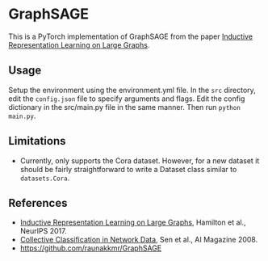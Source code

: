 # GraphSAGE
This is a PyTorch implementation of GraphSAGE from the paper [Inductive Representation Learning on Large Graphs](http://papers.nips.cc/paper/6703-inductive-representation-learning-on-large-graphs).

## Usage
Setup the environment using the environment.yml file.
In the `src` directory, edit the `config.json` file to specify arguments and
flags. 
Edit the config dictionary in the src/main.py file in the same manner.
Then run `python main.py`.

## Limitations
* Currently, only supports the Cora dataset. However, for a new dataset it should be fairly straightforward to write a Dataset class similar to `datasets.Cora`.

## References
* [Inductive Representation Learning on Large Graphs](http://papers.nips.cc/paper/6703-inductive-representation-learning-on-large-graphs), Hamilton et al., NeurIPS 2017.
* [Collective Classification in Network Data](https://www.aaai.org/ojs/index.php/aimagazine/article/view/2157), Sen et al., AI Magazine 2008.
* https://github.com/raunakkmr/GraphSAGE

